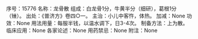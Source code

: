 序号：15776
名称：龙骨散
组成：白龙骨1分，牛黄半分（细研），葛根1分（锉）。
出处：《普济方》卷四○一。
主治：小儿中客忤，体热。
加减：None
功效：None
用法用量：每服半钱，以温水调下，日3-4次。
制备方法：上为散。
临床应用：None
各家论述：None
用药禁忌：None
附注：None
